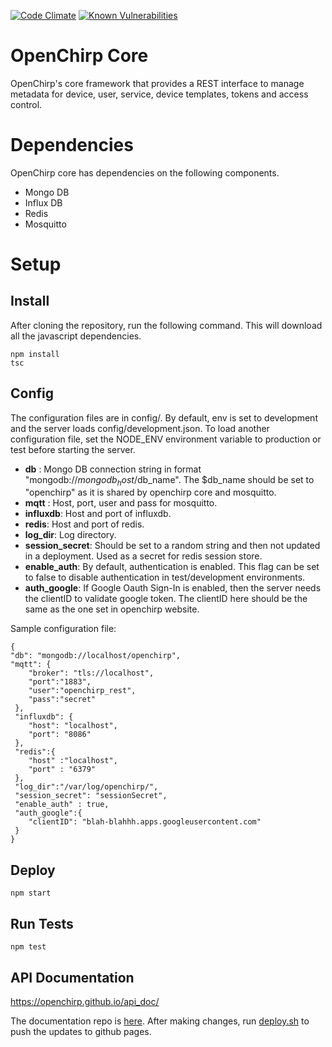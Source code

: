 <!--[![Build Status](https://travis-ci.org/OpenChirp/openchirp_rest.svg?branch=master)](https://travis-ci.org/OpenChirp/openchirp_rest)-->
[![Code Climate](https://codeclimate.com/github/OpenChirp/openchirp_rest/badges/gpa.svg)](https://codeclimate.com/github/OpenChirp/openchirp_rest)
[![Known Vulnerabilities](https://snyk.io/test/github/openchirp/openchirp_rest/badge.svg)](https://snyk.io/test/github/openchirp/openchirp_rest)

# OpenChirp Core
OpenChirp's core framework that provides a REST interface to manage metadata for device, user, service, device templates, tokens and access control.

# Dependencies
OpenChirp core has dependencies on the following components.
* Mongo DB
* Influx DB
* Redis
* Mosquitto

# Setup

## Install
After cloning the repository, run the following command. This will download all the javascript dependencies.
```
npm install
tsc
```

## Config
The configuration files are in config/. By default, env is set to development and the server loads config/development.json. To load another configuration file, set the NODE_ENV environment variable to production or test before starting the server.
* **db** : Mongo DB connection string in format "mongodb://$mongodb_host/$db_name". The $db_name should be set to "openchirp" as it is shared by openchirp core and mosquitto.
* **mqtt** : Host, port, user and pass for mosquitto.
* **influxdb**: Host and port of influxdb.
* **redis**: Host and port of redis.
* **log_dir**: Log directory.
* **session_secret**: Should be set to a random string and then not updated in a deployment. Used as a secret for redis session store.
* **enable_auth**: By default, authentication is enabled. This flag can be set to false to disable authentication in test/development environments.
* **auth_google**: If Google Oauth Sign-In is enabled, then the server needs the clientID to validate google token. The clientID here should be the same as the one set in openchirp website.

Sample configuration file:

```
{
"db": "mongodb://localhost/openchirp",
"mqtt": {
    "broker": "tls://localhost",
    "port":"1883",
    "user":"openchirp_rest",
    "pass":"secret"
 },
 "influxdb": {
    "host": "localhost",
    "port": "8086"
 },
 "redis":{
    "host" :"localhost",
    "port" : "6379"
 },
 "log_dir":"/var/log/openchirp/",
 "session_secret": "sessionSecret",
 "enable_auth" : true,
 "auth_google":{
    "clientID": "blah-blahhh.apps.googleusercontent.com"
 }
}
```

## Deploy
```
npm start
```

## Run Tests
```
npm test
```


## API Documentation
https://openchirp.github.io/api_doc/

The documentation repo is [here](https://github.com/OpenChirp/api_doc/tree/master/source/includes). After making changes, run [deploy.sh](https://github.com/OpenChirp/api_doc/blob/master/deploy.sh) to push the updates to github pages.
